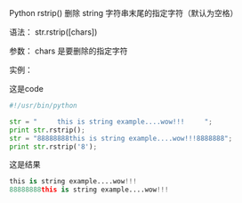 Python rstrip() 删除 string 字符串末尾的指定字符（默认为空格）

语法：
  str.rstrip([chars])

参数： chars 是要删除的指定字符

实例：

这是code
``` Python
#!/usr/bin/python

str = "     this is string example....wow!!!     ";
print str.rstrip();
str = "88888888this is string example....wow!!!8888888";
print str.rstrip('8');
```

这是结果
```Python
this is string example....wow!!!
88888888this is string example....wow!!!

```
